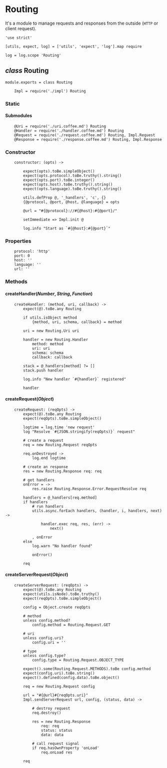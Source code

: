 Routing
=======

It's a module to manage requests and responses from the outside (`HTTP` or client request).

	'use strict'

	[utils, expect, log] = ['utils', 'expect', 'log'].map require

	log = log.scope 'Routing'

*class* Routing
---------------

	module.exports = class Routing

		Impl = require('./impl') Routing

### Static

#### Submodules

		@Uri = require('./uri.coffee.md') Routing
		@Handler = require('./handler.coffee.md') Routing
		@Request = require('./request.coffee.md') Routing, Impl.Request
		@Response = require('./response.coffee.md') Routing, Impl.Response

### Constructor

		constructor: (opts) ->

			expect(opts).toBe.simpleObject()
			expect(opts.protocol).toBe.truthy().string()
			expect(opts.port).toBe.integer()
			expect(opts.host).toBe.truthy().string()
			expect(opts.language).toBe.truthy().string()

			utils.defProp @, '_handlers', 'c', {}
			{@protocol, @port, @host, @language} = opts

			@url = "#{@protocol}://#{@host}:#{@port}/"

			setImmediate => Impl.init @

			log.info "Start as `#{@host}:#{@port}`"

### Properties

		protocol: 'http'
		port: 0
		host: ''
		language: ''
		url: ''

### Methods

#### createHandler(*Number*, *String*, *Function*)

		createHandler: (method, uri, callback) ->
			expect(@).toBe.any Routing

			if utils.isObject method
				{method, uri, schema, callback} = method

			uri = new Routing.Uri uri

			handler = new Routing.Handler
				method: method
				uri: uri
				schema: schema
				callback: callback

			stack = @_handlers[method] ?= []
			stack.push handler

			log.info "New handler `#{handler}` registered"

			handler

#### createRequest(*Object*)

		createRequest: (reqOpts) ->
			expect(@).toBe.any Routing
			expect(reqOpts).toBe.simpleObject()

			logtime = log.time 'new request'
			log "Resolve `#{JSON.stringify(reqOpts)}` request"

			# create a request
			req = new Routing.Request reqOpts

			req.onDestroyed ->
				log.end logtime

			# create an response
			res = new Routing.Response req: req

			# get handlers
			onError = ->
				res.raise Routing.Response.Error.RequestResolve req

			handlers = @_handlers[req.method]
			if handlers
				# run handlers
				utils.async.forEach handlers, (handler, i, handlers, next) ->

					handler.exec req, res, (err) ->
						next()

				, onError
			else
				log.warn "No handler found"

				onError()

			req

#### createServerRequest(*Object*)

		createServerRequest: (reqOpts) ->
			expect(@).toBe.any Routing
			expect(utils.isNode).toBe.truthy()
			expect(reqOpts).toBe.simpleObject()

			config = Object.create reqOpts

			# method
			unless config.method?
				config.method = Routing.Request.GET

			# uri
			unless config.uri?
				config.uri = ''

			# type
			unless config.type?
				config.type = Routing.Request.OBJECT_TYPE

			expect().some(Routing.Request.METHODS).toBe config.method
			expect(config.uri).toBe.string()
			expect().defined(config.data).toBe.object()

			req = new Routing.Request config

			url = "#{@url}#{reqOpts.uri}"
			Impl.sendServerRequest url, config, (status, data) ->

				# destroy request
				req.destroy()

				res = new Routing.Response
					req: req
					status: status
					data: data

				# call request signal
				if req.hasOwnProperty 'onLoad'
					req.onLoad res

			req